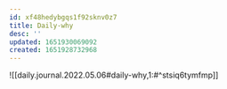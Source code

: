 ```yaml
---
id: xf48hedybgqs1f92sknv0z7
title: Daily-why
desc: ''
updated: 1651930069092
created: 1651928732968
---
```


![[daily.journal.2022.05.06#daily-why,1:#^stsiq6tymfmp]]